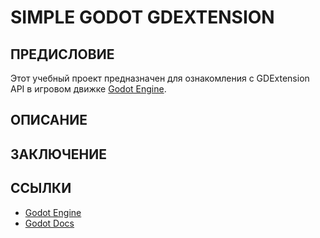 # **SIMPLE GODOT GDEXTENSION**

## ПРЕДИСЛОВИЕ

Этот учебный проект предназначен для ознакомления с GDExtension API в игровом движке [Godot Engine](https://godotengine.org).

## ОПИСАНИЕ

## ЗАКЛЮЧЕНИЕ

## ССЫЛКИ

* [Godot Engine](https://godotengine.org)
* [Godot Docs](https://docs.godotengine.org/en/stable/index.html)
